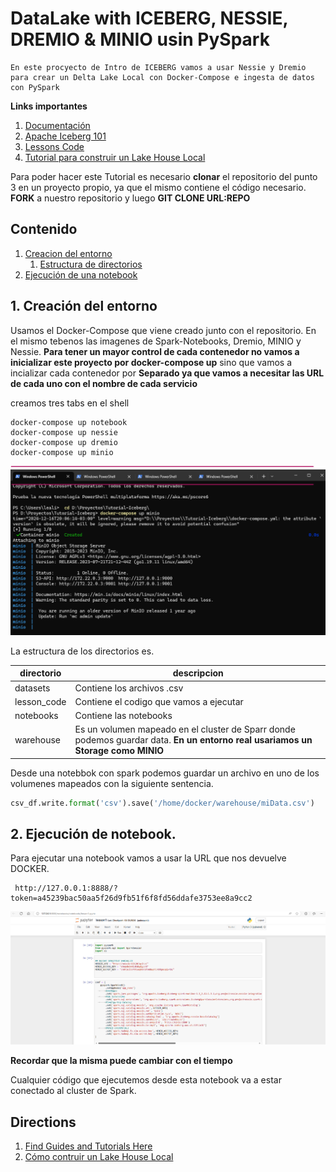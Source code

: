 # DataLake with ICEBERG, NESSIE, DREMIO & MINIO usin PySpark


```
En este procyecto de Intro de ICEBERG vamos a usar Nessie y Dremio para crear un Delta Lake Local con Docker-Compose e ingesta de datos con PySpark
```

__Links importantes__

1. [Documentación]()
2. [Apache Iceberg 101](https://www.dremio.com/blog/apache-iceberg-101-your-guide-to-learning-apache-iceberg-concepts-and-practices/)
3. [Lessons Code](https://github.com/developer-advocacy-dremio/iceberg-intro-lessons)
4. [Tutorial para construir un Lake House Local](https://dev.to/alexmercedcoder/data-engineering-create-a-apache-iceberg-based-data-lakehouse-on-your-laptop-41a8)

Para poder hacer este Tutorial es necesario __clonar__ el repositorio del punto 3 en un proyecto propio, ya que el mismo contiene el código necesario.
__FORK__ a nuestro repositorio y luego __GIT CLONE URL:REPO__

## Contenido

1. [Creacion del entorno]()
    1. [Estructura de directorios]()
2. [Ejecución de una notebook]()


## 1. Creación del entorno

Usamos el Docker-Compose que viene creado junto con el repositorio.
En el mismo tebenos las imagenes de Spark-Notebooks, Dremio, MINIO y Nessie.
__Para tener un mayor control de cada contenedor no vamos a inicializar este proyecto por docker-compose up__ sino que vamos a incializar cada contenedor por __Separado ya que vamos a necesitar las URL de cada uno con el nombre de cada servicio__

creamos tres tabs en el shell
```
docker-compose up notebook
docker-compose up nessie
docker-compose up dremio
docker-compose up minio
```

![](./img/iceberg-01.png)


La estructura de los directorios es.

|directorio|descripcion|
|-|-|
datasets| Contiene los archivos .csv
lesson_code| Contiene el codigo que vamos a ejecutar
notebooks|Contiene las notebooks
warehouse|Es un volumen mapeado en el cluster de Sparr donde podemos guardar data. __En un entorno real usariamos un Storage como MINIO__

Desde una notebbok con spark podemos guardar un archivo en uno de los volumenes mapeados con la siguiente sentencia.

```python
csv_df.write.format('csv').save('/home/docker/warehouse/miData.csv')
```

## 2. Ejecución de notebook.

Para ejecutar una notebook vamos a usar la URL que nos devuelve DOCKER.

```
 http://127.0.0.1:8888/?token=a45239bac50aa5f26d9fb51f6f8fd56ddafe3753ee8a9cc2
 ```

 ![](./img/iceberg-02.png)

 

 __Recordar que la misma puede cambiar con el tiempo__

 Cualquier código que ejecutemos desde esta notebook va a estar conectado al cluster de Spark.

## Directions


1. [Find Guides and Tutorials Here](https://github.com/developer-advocacy-dremio/quick-guides-from-dremio)
2. [Cómo contruir un Lake House Local](https://dev.to/alexmercedcoder/data-engineering-create-a-apache-iceberg-based-data-lakehouse-on-your-laptop-41a8)
